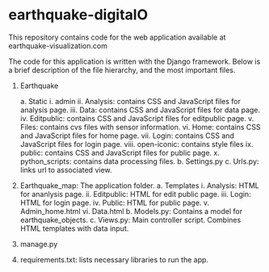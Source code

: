 # earthquake-digitalO

This repository contains code for the web application available at earthquake-visualization.com

The code for this application is written with the Django framework. Below is a brief description of the file hierarchy, and the most important files. 

1.	Earthquake

	a.	Static
		i. admin
    	ii.	Analysis: contains CSS and JavaScript files for analysis page.
    	iii.	Data: contains CSS and JavaScript files for data page.
   		iv.	Editpublic: contains CSS and JavaScript files for editpublic page.
    	v.	Files: contains cvs files with sensor information. 
    	vi.	Home: contains CSS and JavaScript files for home page.
    	vii.	Login: contains CSS and JavaScript files for login page.
    	viii.	open-iconic: contains style files
    	ix.	public: contains CSS and JavaScript files for public page.
    	x.	python_scripts: contains data processing files. 
  	b.	Settings.py
  	c.	Urls.py: links url to associated view.
2.	Earthquake_map: The application folder. 
  a.	Templates
    i.	Analysis: HTML for ananlysis page. 
    ii.	Editpublic: HTML for edit public page.
    iii.	Login: HTML for login page.
    iv.	Public: HTML for public page.
    v.	Admin_home.html 
    vi.	Data.html
  b.	Models.py: Contains a model for earthquake_objects. 
  c.	Views.py: Main controller script. Combines HTML templates with data input. 
3.	manage.py
4.	requirements.txt: lists necessary libraries to run the app. 
